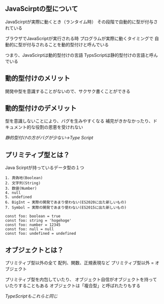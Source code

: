 ## JavaScirptの型について

JavaScirptが実際に動くとき（ランタイム時）
その段階で自動的に型が付与されている

ブラウザでJavaScriptが実行される時
プログラムが実際に動くタイミングで
自動的に型が付与されることを動的型付けと呼んでいる

つまり、JavaScirptは動的型付けの言語
TypsScriptは静的型付けの言語と呼んでいる

## 動的型付けのメリット

開発中型を意識することがないので、サクサク書くことができる

## 動的型付けのデメリット

型を意識しないことにより、バグを生みやすくなる
補完がきかなかったり、ドキュメント的な役割の恩恵を受けれない

*静的型付けの方がバグが少ない→Type Script*

## プリミティブ型とは？

Java Scirptが持っているデータ型の１つ

```
1. 真偽地(Boolean)
2. 文字列(String)
3. 数値(Number)
4. null
5. undefined
6. BigInt → 実際の開発であまり使わない(ES2020に出た新しいもの)
7. Symbol → 実際の開発であまり使わない(ES2015に出た新しいもの)
```

```
const foo: boolean = true
const foo: string = 'hogehoge'
const foo: number = 12345
const foo: null = null
const foo: undefined = undefined
```

## オブジェクトとは？

プリミティブ型以外の全て
配列、関数、正規表現など
プリミティブ型以外 = オブジェクト

プリミティブ型を内包していたり、
オブジェクト自信がオブジェクトを持っていたりすることもある
オブジェクトは「複合型」と呼ばれたりもする

*TypeScriptもこれらと同じ*
